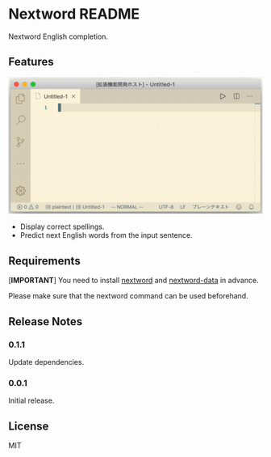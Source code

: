 # Nextword README

Nextword English completion.

## Features

![screenshot](images/screenshot.gif)

- Display correct spellings.
- Predict next English words from the input sentence.

## Requirements

[**IMPORTANT**] You need to install [nextword](https://github.com/high-moctane/nextword) and
[nextword-data](https://github.com/high-moctane/nextword-data) in advance.

Please make sure that the nextword command can be used beforehand.

## Release Notes

### 0.1.1

Update dependencies.

### 0.0.1

Initial release.

## License

MIT
